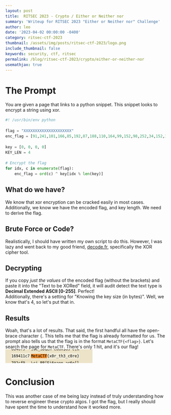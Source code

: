 ```yaml
---
layout: post
title:  RITSEC 2023 - Crypto / Either or Neither nor
summary: 'Writeup for RITSEC 2023 "Either or Neither nor" Challenge'
author: leo
date: '2023-04-02 00:00:00 -0400'
category: ritsec-ctf-2023
thumbnail: /assets/img/posts/ritsec-ctf-2023/logo.png
include_thumbnail: false
keywords: security, ctf, ritsec
permalink: /blog/ritsec-ctf-2023/crypto/either-or-neither-nor
usemathjax: true
---
```


# The Prompt
You are given a page that links to a python snippet.  This snippet looks to encrypt a string using xor.
```python
#! /usr/bin/env python

flag = "XXXXXXXXXXXXXXXXXXXXX"
enc_flag = [91,241,101,166,85,192,87,188,110,164,99,152,98,252,34,152,117,164,99,162,107]

key = [0, 0, 0, 0]
KEY_LEN = 4

# Encrypt the flag
for idx, c in enumerate(flag):
    enc_flag = ord(c) ^ key[idx % len(key)]
```

## What do we have?
We know that xor encryption can be cracked easily in most cases.  Additionally, we know we have the encoded flag, and key length. We need to derive the flag.

## Brute Force or Code?
Realistically, I should have written my own script to do this.  However, I was lazy and went back to my good friend, [decode.fr](https://www.dcode.fr/xor-cipher), specifically the XOR cipher tool.

## Decrypting
If you copy _just the values_ of the encoded flag (without the brackets) and paste it into the "Text to be XORed" field, it will audit detect the text type is **Decimal Extended ASCII [0-255]**.  Perfect!  
Additionally, there's a setting for "Knowing the key size (in bytes)".  Well, we know that's 4, so let's put that in.

## Results
Woah, that's a lot of results.  That said, the first handful all have the open-brace character `{`.  This tells me that the flag is already formatted for us.  The prompt also tells us that the flag is in the format `MetaCTF{<flag>}`.  Let's search the page for `MetaCTF`.  There's only 1 hit, and it's our flag!
<br />
![Decrypted flag](/assets/img/posts/ritsec-ctf-2023/either-or-neither-nor/decrypted.png "Decrypted Flag")

# Conclusion
This was another case of me being lazy instead of truly understanding how to reverse engineer these crypto algos. I got the flag, but I really should have spent the time to understand how it worked more.

